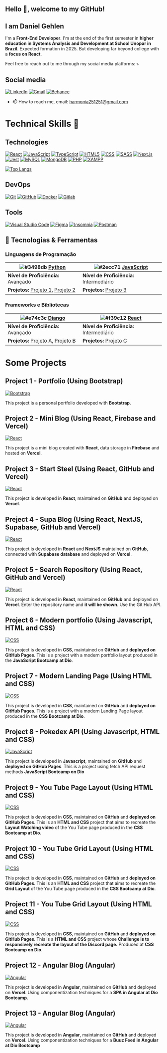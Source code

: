 ## Hello 👋, welcome to my GitHub!
## I am Daniel Gehlen

I'm a **Front-End Developer**. 
I'm at the end of the first semester in **higher education in Systems Analysis and Development at School Unopar in Brazil**.
Expected formation in 2025. But developing far beyond college with a **focus on React**.

Feel free to reach out to me through my social media platforms: ⤵️

## Social media
[![LinkedIn](https://img.shields.io/badge/LinkedIn-0077B5?style=flat-square&logo=linkedin&logoColor=white)](https://www.linkedin.com/in/daniel-gehlen-5350341a3)
[![Gmail](https://img.shields.io/badge/Gmail-D14836?style=flat-square&logo=gmail&logoColor=white)](harmonia251251@gmail.com)
[![Behance](https://img.shields.io/badge/Behance-053EFF?style=flat-square&logo=behance&logoColor=white)](https://www.behance.net/danielgehlen)

- 📫 How to reach me, email: harmonia251251@gmail.com

# Technical Skills 🚀

## Technologies
[![React](https://img.shields.io/badge/React-61DAFB?style=flat-square&logo=react&logoColor=black)](#)
[![JavaScript](https://img.shields.io/badge/JavaScript-F7DF1E?style=flat-square&logo=javascript&logoColor=black)](#)
[![TypeScript](https://img.shields.io/badge/TypeScript-3178C6?style=flat-square&logo=typescript&logoColor=white)](#)
[![HTML5](https://img.shields.io/badge/HTML5-E34F26?style=flat-square&logo=html5&logoColor=white)](#)
[![CSS](https://img.shields.io/badge/CSS-1572B6?style=flat-square&logo=css3&logoColor=white)](#)
[![SASS](https://img.shields.io/badge/SASS-CC6699?style=flat-square&logo=sass&logoColor=white)](#)
[![Next.js](https://img.shields.io/badge/Next.js-000000?style=flat-square&logo=next.js&logoColor=white)](#)
[![Jest](https://img.shields.io/badge/Jest-C21325?style=flat-square&logo=jest&logoColor=white)](#)
[![MySQL](https://img.shields.io/badge/MySQL-4479A1?style=flat-square&logo=mysql&logoColor=white)](#)
[![MongoDB](https://img.shields.io/badge/MongoDB-47A248?style=flat-square&logo=mongodb&logoColor=white)](#)
[![PHP](https://img.shields.io/badge/PHP-777BB4?style=flat-square&logo=php&logoColor=white)](#)
[![XAMPP](https://img.shields.io/badge/XAMPP-FB7A24?style=flat-square&logo=xampp&logoColor=white)](#)

[![Top Langs](https://github-readme-stats.vercel.app/api/top-langs/?username=anuraghazra&layout=pie)](https://github.com/anuraghazra/github-readme-stats)

## DevOps
[![Git](https://img.shields.io/badge/Git-F05032?style=flat-square&logo=git&logoColor=white)](#)
[![GitHub](https://img.shields.io/badge/GitHub-181717?style=flat-square&logo=github&logoColor=white)](#)
[![Docker](https://img.shields.io/badge/Docker-2496ED?style=flat-square&logo=docker&logoColor=white)](#)
[![Gitlab](https://img.shields.io/badge/Gitlab-FCA121?style=flat-square&logo=gitlab&logoColor=black)](#)

## Tools
[![Visual Studio Code](https://img.shields.io/badge/Visual%20Studio%20Code-007ACC?style=flat-square&logo=visual-studio-code&logoColor=white)](#)
[![Figma](https://img.shields.io/badge/Figma-F24E1E?style=flat-square&logo=figma&logoColor=white)](#)
[![Insomnia](https://img.shields.io/badge/Insomnia-5849BE?style=flat-square&logo=insomnia&logoColor=white)](#)
[![Postman](https://img.shields.io/badge/Postman-FF6C37?style=flat-square&logo=postman&logoColor=white)](#)


## 🔧 Tecnologias & Ferramentas

### Linguagens de Programação

| ![#3498db](https://via.placeholder.com/20/3498db/000000?text=+) [Python](https://www.python.org/) | ![#2ecc71](https://via.placeholder.com/20/2ecc71/000000?text=+) [JavaScript](https://developer.mozilla.org/en-US/docs/Web/JavaScript) |
| --- | --- |
| **Nível de Proficiência:** Avançado | **Nível de Proficiência:** Intermediário |
| **Projetos:** [Projeto 1](https://github.com/seu-usuario/projeto1), [Projeto 2](https://github.com/seu-usuario/projeto2) | **Projetos:** [Projeto 3](https://github.com/seu-usuario/projeto3) |

### Frameworks e Bibliotecas

| ![#e74c3c](https://via.placeholder.com/20/e74c3c/000000?text=+) [Django](https://www.djangoproject.com/) | ![#f39c12](https://via.placeholder.com/20/f39c12/000000?text=+) [React](https://reactjs.org/) |
| --- | --- |
| **Nível de Proficiência:** Avançado | **Nível de Proficiência:** Intermediário |
| **Projetos:** [Projeto A](https://github.com/seu-usuario/projetoA), [Projeto B](https://github.com/seu-usuario/projetoB) | **Projetos:** [Projeto C](https://github.com/seu-usuario/projetoC) |

# Some Projects

## Project 1 - Portfolio (Using Bootstrap)

[![Bootstrap](https://img.shields.io/badge/Bootstrap-7952B3?style=for-the-badge&logo=bootstrap&logoColor=white)](https://daniel-gehlen.github.io/projeto-inicial-portfolio/index.html)

This project is a personal portfolio developed with **Bootstrap**.


## Project 2 - Mini Blog (Using React, Firebase and Vercel)

[![React](https://img.shields.io/badge/React-61DAFB?style=for-the-badge&logo=react&logoColor=black)](https://miniblog-liart.vercel.app/)

This project is a mini blog created with **React**, data storage in **Firebase** and hosted on **Vercel**.


## Project 3 - Start Steel (Using React, GitHub and Vercel)

[![React](https://img.shields.io/badge/React-61DAFB?style=for-the-badge&logo=react&logoColor=black)](https://start-steel.vercel.app/)

This project is developed in **React**, maintained on **GitHub** and deployed on **Vercel**.


## Preject 4 - Supa Blog (Using React, NextJS, Supabase, GitHub and Vercel)

[![React](https://img.shields.io/badge/React-61DAFB?style=for-the-badge&logo=react&logoColor=black)](https://supa-blog-nine.vercel.app/)

This project is developed in **React** and **NextJS** maintained on **GitHub**, connected with **Supabase database** and deployed on **Vercel**.


## Project 5 - Search Repository (Using React, GitHub and Vercel)

[![React](https://img.shields.io/badge/React-61DAFB?style=for-the-badge&logo=react&logoColor=black)](https://search-repository-react.vercel.app/)

This project is developed in **React**, maintained on **GitHub** and deployed on **Vercel**.
Enter the repository name and **it will be shown**. Use the Git Hub API.


## Project 6 - Modern portfolio (Using Javascript, HTML and CSS)

[![CSS](https://img.shields.io/badge/CSS-1572B6?style=flat-square&logo=css3&logoColor=white)](https://daniel-gehlen.github.io/js-developer-portfolio/)

This project is developed in **CSS**, maintained on **GitHub** and **deployed on GitHub Pages**.
This is a project with a modern portfolio layout produced in the **JavaScript Bootcamp at Dio**.


## Project 7 - Modern Landing Page (Using HTML and CSS)

[![CSS](https://img.shields.io/badge/CSS-1572B6?style=flat-square&logo=css3&logoColor=white)](https://daniel-gehlen.github.io/trail-css-dio/)

This project is developed in **CSS**, maintained on **GitHub** and **deployed on GitHub Pages**.
This is a project with a modern Landing Page layout produced in the **CSS Bootcamp at Dio**.


## Project 8 -   Pokedex API (Using Javascript, HTML and CSS)

[![JavaScript](https://img.shields.io/badge/JavaScript-F7DF1E?style=flat-square&logo=javascript&logoColor=black)](https://js-developer-pokedex-api.vercel.app/)

This project is developed in **Javascript**, maintained on **GitHub** and **deployed on GitHub Pages**.
This is a project using fetch API request methods **JavaScript Bootcamp on Dio**


## Project 9 - You Tube Page Layout (Using HTML and CSS)

[![CSS](https://img.shields.io/badge/CSS-1572B6?style=flat-square&logo=css3&logoColor=white)](https://daniel-gehlen.github.io/you-tube-page/)

This project is developed in **CSS**, maintained on **GitHub** and **deployed on GitHub Pages**.
This is an **HTML and CSS** project that aims to recreate the **Layout Watching video** of the You Tube page produced in the **CSS Bootcamp at Dio**.


## Project 10 - You Tube Grid Layout (Using HTML and CSS)

[![CSS](https://img.shields.io/badge/CSS-1572B6?style=flat-square&logo=css3&logoColor=white)](https://daniel-gehlen.github.io/youtube-css-grid/)


This project is developed in **CSS**, maintained on **GitHub** and **deployed on GitHub Pages**.
This is an **HTML and CSS** project that aims to recreate the **Grid Layout** of the You Tube page produced in the **CSS Bootcamp at Dio**.


## Project 11 - You Tube Grid Layout (Using HTML and CSS)

[![CSS](https://img.shields.io/badge/CSS-1572B6?style=flat-square&logo=css3&logoColor=white)](https://daniel-gehlen.github.io/discord-layout/)

This project is developed in **CSS**, maintained on **GitHub** and **deployed on GitHub Pages**.
This is a **HTML and CSS** project whose **Challenge is to responsively recreate the layout of the Discord page.** Produced at **CSS Bootcamp on Dio**.


## Project 12 - Angular Blog (Angular)

[![Angular](https://img.shields.io/badge/Angular-DD0031?style=flat-square&logo=angular&logoColor=white)](https://angular-blog-five-tau.vercel.app/)

This project is developed in **Angular**, maintained on **GitHub** and deployed on **Vercel**. 
Using componentization techniques for a **SPA in Angular at Dio Bootcamp**.


## Project 13 - Angular Blog (Angular)

[![Angular](https://img.shields.io/badge/Angular-DD0031?style=flat-square&logo=angular&logoColor=white)](https://angular-buzzfeed-quizz-clone-psi.vercel.app/)

This project is developed in **Angular**, maintained on **GitHub** and deployed on **Vercel**. 
Using componentization techniques for a **Buuz Feed in Angular at Dio Bootcamp**

